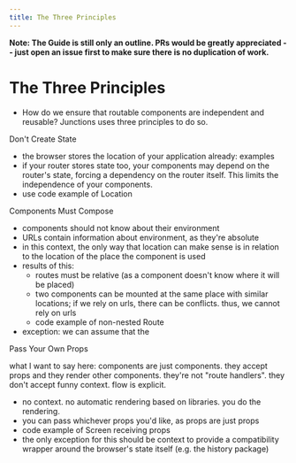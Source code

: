 ```yaml
---
title: The Three Principles
---
```


**Note: The Guide is still only an outline. PRs would be greatly appreciated -- just open an issue first to make sure there is no duplication of work.**

# The Three Principles

- How do we ensure that routable components are independent and reusable? Junctions uses three principles to do so.

Don't Create State

- the browser stores the location of your application already: examples
- if your router stores state too, your components may depend on the router's state, forcing a dependency on the router itself. This limits the independence of your components.
- use code example of Location

Components Must Compose

- components should not know about their environment
- URLs contain information about environment, as they're absolute
- in this context, the only way that location can make sense is in relation to the location of the place the component is used
- results of this:
    - routes must be relative (as a component doesn't know where it will be placed)
    - two components can be mounted at the same place with similar locations; if we rely on urls, there can be conflicts. thus, we cannot rely on urls
    - code example of non-nested Route
- exception: we can assume that the 

Pass Your Own Props

what I want to say here: components are just components. they accept props and they render other components. they're not "route handlers". they don't accept funny context. flow is explicit.

- no context. no automatic rendering based on libraries. you do the rendering.
- you can pass whichever props you'd like, as props are just props
- code example of Screen receiving props
- the only exception for this should be context to provide a compatibility wrapper around the browser's state itself (e.g. the history package)
